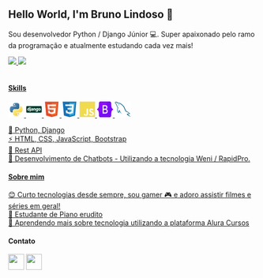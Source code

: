## Hello World, I'm Bruno Lindoso 👋

<!--
**bslindoso/bslindoso** is a ✨ _special_ ✨ repository because its `README.md` (this file) appears on your GitHub profile.
📫 [E-mail](mailto:brunolindoso@gmail.com)    💜 [LinkedIn](https://www.linkedin.com/in/brunolindosodev/)
-->

Sou desenvolvedor Python / Django Júnior 💻. Super apaixonado pelo ramo da programação e atualmente estudando cada vez mais!


<!-- Painel de Trabalhos -->
<div>
 <a href="https://github.com/bslindoso">
 <img height="180em" src="https://github-readme-stats.vercel.app/api?username=bslindoso&show_icons=true&theme=dark&include_all_commits=true&count_private=true"/>
 <img height="180em" src="https://github-readme-stats.vercel.app/api/top-langs/?username=bslindoso&layout=compact&langs_count=7&theme=dark"/>
</div> <br>
  
#### Skills
<img src="https://raw.githubusercontent.com/devicons/devicon/master/icons/python/python-original.svg" width="32" height="32" />
<img src="https://raw.githubusercontent.com/devicons/devicon/master/icons/django/django-original.svg" width="32" height="32" />
<img src="https://raw.githubusercontent.com/devicons/devicon/master/icons/html5/html5-original.svg" width="32" height="32" />
<img src="https://raw.githubusercontent.com/devicons/devicon/master/icons/css3/css3-original.svg" width="32" height="32" />
<img src="https://raw.githubusercontent.com/devicons/devicon/master/icons/javascript/javascript-plain.svg" width="32" height="32" />
<img src="https://raw.githubusercontent.com/devicons/devicon/master/icons/bootstrap/bootstrap-original.svg" width="32" height="32" />
<img src="https://raw.githubusercontent.com/devicons/devicon/master/icons/mysql/mysql-original.svg" width="32" height="32" />



🐍 Python, Django <br>
⚡ HTML, CSS, JavaScript, Bootstrap <br>
🎯 Rest API <br>
💬 Desenvolvimento de Chatbots - Utilizando a tecnologia Weni / RapidPro.

#### Sobre mim
😊 Curto tecnologias desde sempre, sou gamer 🎮 e adoro assistir filmes e séries em geral! <br>
🎹 Estudante de Piano erudito <br>
🌱 Aprendendo mais sobre tecnologia utilizando a plataforma [Alura Cursos](https://www.alura.com.br/)

#### Contato
<a href="mailto:brunolindoso@gmail.com"><img src="https://i.imgur.com/wQwejTm.png" width="32" height="32" /></a>
<a href="https://www.linkedin.com/in/brunolindosodev/" target="_blank"><img src="https://i.imgur.com/ZBmclJI.png" width="32" height="32" /></a>
